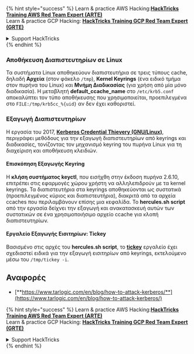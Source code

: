 {% hint style="success" %}
Learn & practice AWS Hacking:<img src="/.gitbook/assets/arte.png" alt="" data-size="line">[**HackTricks Training AWS Red Team Expert (ARTE)**](https://training.hacktricks.xyz/courses/arte)<img src="/.gitbook/assets/arte.png" alt="" data-size="line">\
Learn & practice GCP Hacking: <img src="/.gitbook/assets/grte.png" alt="" data-size="line">[**HackTricks Training GCP Red Team Expert (GRTE)**<img src="/.gitbook/assets/grte.png" alt="" data-size="line">](https://training.hacktricks.xyz/courses/grte)

<details>

<summary>Support HackTricks</summary>

* Check the [**subscription plans**](https://github.com/sponsors/carlospolop)!
* **Join the** 💬 [**Discord group**](https://discord.gg/hRep4RUj7f) or the [**telegram group**](https://t.me/peass) or **follow** us on **Twitter** 🐦 [**@hacktricks\_live**](https://twitter.com/hacktricks\_live)**.**
* **Share hacking tricks by submitting PRs to the** [**HackTricks**](https://github.com/carlospolop/hacktricks) and [**HackTricks Cloud**](https://github.com/carlospolop/hacktricks-cloud) github repos.

</details>
{% endhint %}


### Αποθήκευση Διαπιστευτηρίων σε Linux
Τα συστήματα Linux αποθηκεύουν διαπιστευτήρια σε τρεις τύπους cache, δηλαδή **Αρχεία** (στον φάκελο `/tmp`), **Kernel Keyrings** (ένα ειδικό τμήμα στον πυρήνα του Linux) και **Μνήμη Διαδικασίας** (για χρήση από μία μόνο διαδικασία). Η μεταβλητή **default\_ccache\_name** στο `/etc/krb5.conf` αποκαλύπτει τον τύπο αποθήκευσης που χρησιμοποιείται, προεπιλεγμένα στο `FILE:/tmp/krb5cc_%{uid}` αν δεν έχει καθοριστεί.

### Εξαγωγή Διαπιστευτηρίων
Η εργασία του 2017, [**Kerberos Credential Thievery (GNU/Linux)**](https://www.delaat.net/rp/2016-2017/p97/report.pdf), περιγράφει μεθόδους για την εξαγωγή διαπιστευτηρίων από keyrings και διαδικασίες, τονίζοντας τον μηχανισμό keyring του πυρήνα Linux για τη διαχείριση και αποθήκευση κλειδιών.

#### Επισκόπηση Εξαγωγής Keyring
Η **κλήση συστήματος keyctl**, που εισήχθη στην έκδοση πυρήνα 2.6.10, επιτρέπει στις εφαρμογές χώρου χρήστη να αλληλεπιδρούν με τα kernel keyrings. Τα διαπιστευτήρια στα keyrings αποθηκεύονται ως συστατικά (προεπιλεγμένος κύριος και διαπιστευτήρια), διακριτά από τα αρχεία ccaches που περιλαμβάνουν επίσης μια κεφαλίδα. Το **hercules.sh script** από την εργασία δείχνει την εξαγωγή και ανακατασκευή αυτών των συστατικών σε ένα χρησιμοποιήσιμο αρχείο ccache για κλοπή διαπιστευτηρίων.

#### Εργαλείο Εξαγωγής Εισιτηρίων: Tickey
Βασισμένο στις αρχές του **hercules.sh script**, το [**tickey**](https://github.com/TarlogicSecurity/tickey) εργαλείο έχει σχεδιαστεί ειδικά για την εξαγωγή εισιτηρίων από keyrings, εκτελούμενο μέσω του `/tmp/tickey -i`.

## Αναφορές
* [**https://www.tarlogic.com/en/blog/how-to-attack-kerberos/**](https://www.tarlogic.com/en/blog/how-to-attack-kerberos/)


{% hint style="success" %}
Learn & practice AWS Hacking:<img src="/.gitbook/assets/arte.png" alt="" data-size="line">[**HackTricks Training AWS Red Team Expert (ARTE)**](https://training.hacktricks.xyz/courses/arte)<img src="/.gitbook/assets/arte.png" alt="" data-size="line">\
Learn & practice GCP Hacking: <img src="/.gitbook/assets/grte.png" alt="" data-size="line">[**HackTricks Training GCP Red Team Expert (GRTE)**<img src="/.gitbook/assets/grte.png" alt="" data-size="line">](https://training.hacktricks.xyz/courses/grte)

<details>

<summary>Support HackTricks</summary>

* Check the [**subscription plans**](https://github.com/sponsors/carlospolop)!
* **Join the** 💬 [**Discord group**](https://discord.gg/hRep4RUj7f) or the [**telegram group**](https://t.me/peass) or **follow** us on **Twitter** 🐦 [**@hacktricks\_live**](https://twitter.com/hacktricks\_live)**.**
* **Share hacking tricks by submitting PRs to the** [**HackTricks**](https://github.com/carlospolop/hacktricks) and [**HackTricks Cloud**](https://github.com/carlospolop/hacktricks-cloud) github repos.

</details>
{% endhint %}
